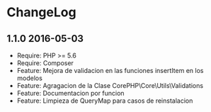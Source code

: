 # ChangeLog

## 1.1.0 2016-05-03
* Require: PHP >= 5.6
* Require: Composer
* Feature: Mejora de validacion en las funciones insertItem en los modelos
* Feature: Agragacion de la Clase CorePHP\Core\Utils\Validations
* Feature: Documentacion por funcion
* Feature: Limpieza de QueryMap para casos de reinstalacion